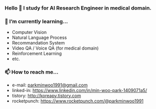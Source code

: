 ### Hello 👋 I study for AI Research Engineer in medical domain.

### 🌱 I’m currently learning...
- Computer Vision
- Natural Language Process
- Recommandation System
- Video QA / Voice QA (for medical domain)
- Reinforcement Learning
- etc.

### 📫 How to reach me...
- e-mail: parkminwoo1991@gmail.com
- linked-in: https://www.linkedin.com/in/min-woo-park-1409071a5/
- tistory: http://koreapy.tistory.com
- rocketpunch: https://www.rocketpunch.com/@parkminwoo1991
<!--
**DSDanielPark/DSDanielPark** is a ✨ _special_ ✨ repository because its `README.md` (this file) appears on your GitHub profile.

Here are some ideas to get you started:

- 🔭 I’m currently working on ...
- 🌱 I’m currently learning ...
- 👯 I’m looking to collaborate on ...
- 🤔 I’m looking for help with ...
- 💬 Ask me about ...
- 📫 How to reach me: ...
- 😄 Pronouns: ...
- ⚡ Fun fact: ...
-->
